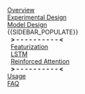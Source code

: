[Overview](Home)  
[Experimental Design](Experimental-Design)  
[Model Design](Model-Design)  
{{SIDEBAR_POPULATE}}  
&nbsp;&nbsp;**> - - - - - - - - - - <**  
&nbsp;&nbsp;[Featurization](Featurization)  
&nbsp;&nbsp;[LSTM](LSTM)  
&nbsp;&nbsp;[Reinforced Attention](Reinforced-Attention)  
&nbsp;&nbsp;**> - - - - - - - - - - <**  
[Usage](Usage)  
[FAQ](FAQ)  